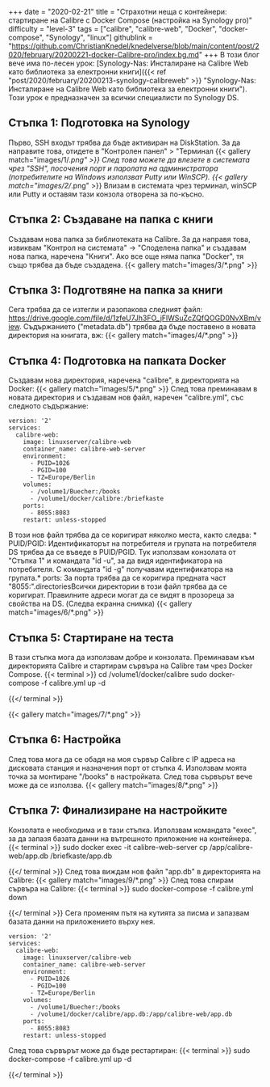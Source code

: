 +++
date = "2020-02-21"
title = "Страхотни неща с контейнери: стартиране на Calibre с Docker Compose (настройка на Synology pro)"
difficulty = "level-3"
tags = ["calibre", "calibre-web", "Docker", "docker-compose", "Synology", "linux"]
githublink = "https://github.com/ChristianKnedel/knedelverse/blob/main/content/post/2020/february/20200221-docker-Calibre-pro/index.bg.md"
+++
В този блог вече има по-лесен урок: [Synology-Nas: Инсталиране на Calibre Web като библиотека за електронни книги]({{< ref "post/2020/february/20200213-synology-calibreweb" >}} "Synology-Nas: Инсталиране на Calibre Web като библиотека за електронни книги"). Този урок е предназначен за всички специалисти по Synology DS.
## Стъпка 1: Подготовка на Synology
Първо, SSH входът трябва да бъде активиран на DiskStation. За да направите това, отидете в "Контролен панел" > "Терминал
{{< gallery match="images/1/*.png" >}}
След това можете да влезете в системата чрез "SSH", посочения порт и паролата на администратора (потребителите на Windows използват Putty или WinSCP).
{{< gallery match="images/2/*.png" >}}
Влизам в системата чрез терминал, winSCP или Putty и оставям тази конзола отворена за по-късно.
## Стъпка 2: Създаване на папка с книги
Създавам нова папка за библиотеката на Calibre. За да направя това, извиквам "Контрол на системата" -> "Споделена папка" и създавам нова папка, наречена "Книги". Ако все още няма папка "Docker", тя също трябва да бъде създадена.
{{< gallery match="images/3/*.png" >}}

## Стъпка 3: Подготвяне на папка за книги
Сега трябва да се изтегли и разопакова следният файл: https://drive.google.com/file/d/1zfeU7Jh3FO_jFlWSuZcZQfQOGD0NvXBm/view. Съдържанието ("metadata.db") трябва да бъде поставено в новата директория на книгата, вж:
{{< gallery match="images/4/*.png" >}}

## Стъпка 4: Подготовка на папката Docker
Създавам нова директория, наречена "calibre", в директорията на Docker:
{{< gallery match="images/5/*.png" >}}
След това преминавам в новата директория и създавам нов файл, наречен "calibre.yml", със следното съдържание:
```
version: '2'
services:
  calibre-web:
    image: linuxserver/calibre-web
    container_name: calibre-web-server
    environment:
      - PUID=1026
      - PGID=100
      - TZ=Europe/Berlin
    volumes:
      - /volume1/Buecher:/books
      - /volume1/docker/calibre:/briefkaste
    ports:
      - 8055:8083
    restart: unless-stopped

```
В този нов файл трябва да се коригират няколко места, както следва: * PUID/PGID: Идентификаторът на потребителя и групата на потребителя DS трябва да се въведе в PUID/PGID. Тук използвам конзолата от "Стъпка 1" и командата "id -u", за да видя идентификатора на потребителя. С командата "id -g" получавам идентификатора на групата.* ports: За порта трябва да се коригира предната част "8055:".directoriesВсички директории в този файл трябва да се коригират. Правилните адреси могат да се видят в прозореца за свойства на DS. (Следва екранна снимка)
{{< gallery match="images/6/*.png" >}}

## Стъпка 5: Стартиране на теста
В тази стъпка мога да използвам добре и конзолата. Преминавам към директорията Calibre и стартирам сървъра на Calibre там чрез Docker Compose.
{{< terminal >}}
cd /volume1/docker/calibre
sudo docker-compose -f calibre.yml up -d

{{</ terminal >}}

{{< gallery match="images/7/*.png" >}}

## Стъпка 6: Настройка
След това мога да се обадя на моя сървър Calibre с IP адреса на дисковата станция и назначения порт от стъпка 4. Използвам моята точка за монтиране "/books" в настройката. След това сървърът вече може да се използва.
{{< gallery match="images/8/*.png" >}}

## Стъпка 7: Финализиране на настройките
Конзолата е необходима и в тази стъпка. Използвам командата "exec", за да запазя базата данни на вътрешното приложение на контейнера.
{{< terminal >}}
sudo docker exec -it calibre-web-server cp /app/calibre-web/app.db /briefkaste/app.db

{{</ terminal >}}
След това виждам нов файл "app.db" в директорията на Calibre:
{{< gallery match="images/9/*.png" >}}
След това спирам сървъра на Calibre:
{{< terminal >}}
sudo docker-compose -f calibre.yml down

{{</ terminal >}}
Сега променям пътя на кутията за писма и запазвам базата данни на приложението върху нея.
```
version: '2'
services:
  calibre-web:
    image: linuxserver/calibre-web
    container_name: calibre-web-server
    environment:
      - PUID=1026
      - PGID=100
      - TZ=Europe/Berlin
    volumes:
      - /volume1/Buecher:/books
      - /volume1/docker/calibre/app.db:/app/calibre-web/app.db
    ports:
      - 8055:8083
    restart: unless-stopped

```
След това сървърът може да бъде рестартиран:
{{< terminal >}}
sudo docker-compose -f calibre.yml up -d

{{</ terminal >}}